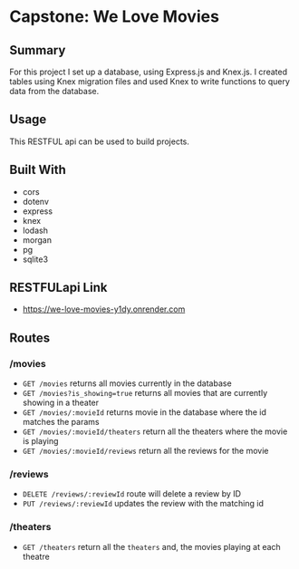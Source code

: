 # Capstone: We Love Movies

## Summary

For this project I set up a database, using Express.js and Knex.js. I created tables using Knex migration files and used Knex to write functions to query data from the database.

## Usage

This RESTFUL api can be used to build projects.

## Built With

- cors
- dotenv
- express
- knex
- lodash
- morgan
- pg
- sqlite3

## RESTFULapi Link

- https://we-love-movies-y1dy.onrender.com

## Routes

### /movies

- `GET /movies` returns all movies currently in the database
- `GET /movies?is_showing=true` returns all movies that are currently showing in a theater
- `GET /movies/:movieId` returns movie in the database where the id matches the params
- `GET /movies/:movieId/theaters` return all the theaters where the movie is playing
- `GET /movies/:movieId/reviews` return all the reviews for the movie

### /reviews

- `DELETE /reviews/:reviewId` route will delete a review by ID
- `PUT /reviews/:reviewId` updates the review with the matching id

### /theaters

- `GET /theaters` return all the `theaters` and, the movies playing at each theatre
